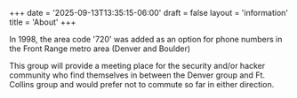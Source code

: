 +++
date = '2025-09-13T13:35:15-06:00'
draft = false
layout = 'information'
title = 'About'
+++

In 1998, the area code '720' was added as an option for phone numbers in the Front Range metro area (Denver and Boulder)

This group will provide a meeting place for the security and/or hacker community who find themselves in between the Denver group and Ft. Collins group and would prefer not to commute so far in either direction.
